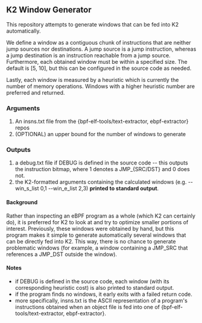 ## K2 Window Generator

This repository attempts to generate windows that can be fed into K2 automatically.

We define a window as a contiguous chunk of instructions that are neither jump sources nor destinations. A jump source is a jump instruction, whereas a jump destination is an instruction reachable from a jump source. Furthermore, each obtained window must be within a specified size. The default is [5, 10], but this can be configured in the source code as needed.

Lastly, each window is measured by a heuristic which is currently the number of memory operations. Windows with a higher heuristic number are preferred and returned.

### Arguments
1) An insns.txt file from the {bpf-elf-tools/text-extractor, ebpf-extractor} repos
2) (OPTIONAL) an upper bound for the number of windows to generate

### Outputs
1) a debug.txt file if DEBUG is defined in the source code -- this outputs the instruction bitmap, where 1 denotes a JMP_{SRC/DST} and 0 does not.
2) the K2-formatted arguments containing the calculated windows (e.g. --win_s_list 0,1 --win_e_list 2,3) **printed to standard output**.

#### Background
Rather than inspecting an eBPF program as a whole (which K2 can certainly do), it is preferred for K2 to look at and try to optimize smaller portions of interest. Previously, these windows were obtained by hand, but this program makes it simple to generate automatically several windows that can be directly fed into K2. This way, there is no chance to generate problematic windows (for example, a window containing a JMP_SRC that references a JMP_DST outside the window).

#### Notes
- if DEBUG is defined in the source code, each window (with its corresponding heuristic cost) is also printed to standard output.
- if the program finds no windows, it early exits with a failed return code.
- more specifically, insns.txt is the ASCII representation of a program's instructions obtained when an object file is fed into one of {bpf-elf-tools/text-extractor, ebpf-extractor}. 
